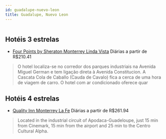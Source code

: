 ```yaml
---
id: guadalupe-nuevo-leon
title: Guadalupe, Nuevo Leon
---
```


<center><img src="http://photos.hotelbeds.com/giata/16/160956/160956a_hb_a_001.jpg" alt="" /></center>


## Hotéis 3 estrelas

-    [Four Points by Sheraton Monterrey Linda Vista](https://www.hurb.com/hoteis/guadalupe/four-points-by-sheraton-monterrey-linda-vista-JNP-JP102426?cmp=18055) Diárias a partir de R$210.41
   > O hotel localiza-se no corredor dos parques industriais na Avenida Miguel German e tem ligação direta à Avenida Constitucion. A Cascata Cola de Caballo (Cauda de Cavalo) fica a cerca de uma hora de viagem de carro. O hotel com ar condicionado oferece quar

## Hotéis 4 estrelas

-    [Quality Inn Monterrey La Fe](https://www.hurb.com/hoteis/guadalupe/quality-inn-monterrey-la-fe-JNP-JP154102?cmp=18055) Diárias a partir de R$261.94
   > Located in the industrial circuit of Apodaca-Guadeloupe, just 15 min from Cinemark, 15 min from the airport and 25 min to the Centro Cultural Alpha.
